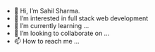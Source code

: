 - 👋 Hi, I’m Sahil Sharma.
- 👀 I’m interested in full stack web development
- 🌱 I’m currently learning ...
- 💞️ I’m looking to collaborate on ...
- 📫 How to reach me ...

<!---
sahilsh2003/sahilsh2003 is a ✨ special ✨ repository because its `README.md` (this file) appears on your GitHub profile.
You can click the Preview link to take a look at your changes.
--->
